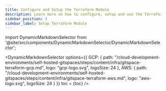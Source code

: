 ```yaml
---
title: Configure and Setup the Terraform Module
description: Learn more on how to configure, setup and use the Terraform Module. 
sidebar_position: 3
sidebar_label: Setup Terraform Module
---
```


import DynamicMarkdownSelector from '@site/src/components/DynamicMarkdownSelector/DynamicMarkdownSelector';

<DynamicMarkdownSelector
  options={{
    GCP: {
      path: "/cloud-development-environments/self-hosted-gitspaces/steps/content/infra/gitspace-terraform-gcp.md",
      logo: "gcp-logo.svg",
      logoSize: 24
    },
    AWS: {
      path: "/cloud-development-environments/self-hosted-gitspaces/steps/content/infra/gitspace-terraform-aws.md",
      logo: "aws-logo.svg",
      logoSize: 24
    }
  }}
  toc = {toc}
/>